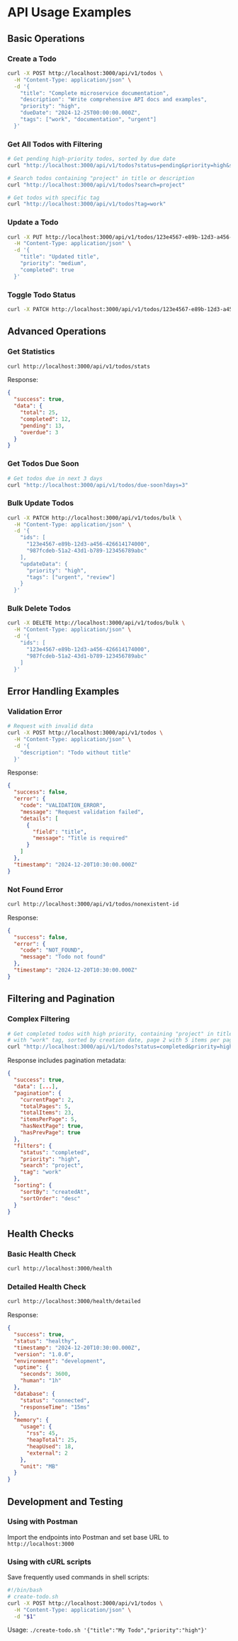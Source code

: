 # API Usage Examples

## Basic Operations

### Create a Todo
```bash
curl -X POST http://localhost:3000/api/v1/todos \
  -H "Content-Type: application/json" \
  -d '{
    "title": "Complete microservice documentation",
    "description": "Write comprehensive API docs and examples",
    "priority": "high",
    "dueDate": "2024-12-25T00:00:00.000Z",
    "tags": ["work", "documentation", "urgent"]
  }'
```

### Get All Todos with Filtering
```bash
# Get pending high-priority todos, sorted by due date
curl "http://localhost:3000/api/v1/todos?status=pending&priority=high&sortBy=dueDate&sortOrder=asc&page=1&limit=5"

# Search todos containing "project" in title or description
curl "http://localhost:3000/api/v1/todos?search=project"

# Get todos with specific tag
curl "http://localhost:3000/api/v1/todos?tag=work"
```

### Update a Todo
```bash
curl -X PUT http://localhost:3000/api/v1/todos/123e4567-e89b-12d3-a456-426614174000 \
  -H "Content-Type: application/json" \
  -d '{
    "title": "Updated title",
    "priority": "medium",
    "completed": true
  }'
```

### Toggle Todo Status
```bash
curl -X PATCH http://localhost:3000/api/v1/todos/123e4567-e89b-12d3-a456-426614174000/toggle
```

## Advanced Operations

### Get Statistics
```bash
curl http://localhost:3000/api/v1/todos/stats
```

Response:
```json
{
  "success": true,
  "data": {
    "total": 25,
    "completed": 12,
    "pending": 13,
    "overdue": 3
  }
}
```

### Get Todos Due Soon
```bash
# Get todos due in next 3 days
curl "http://localhost:3000/api/v1/todos/due-soon?days=3"
```

### Bulk Update Todos
```bash
curl -X PATCH http://localhost:3000/api/v1/todos/bulk \
  -H "Content-Type: application/json" \
  -d '{
    "ids": [
      "123e4567-e89b-12d3-a456-426614174000",
      "987fcdeb-51a2-43d1-b789-123456789abc"
    ],
    "updateData": {
      "priority": "high",
      "tags": ["urgent", "review"]
    }
  }'
```

### Bulk Delete Todos
```bash
curl -X DELETE http://localhost:3000/api/v1/todos/bulk \
  -H "Content-Type: application/json" \
  -d '{
    "ids": [
      "123e4567-e89b-12d3-a456-426614174000",
      "987fcdeb-51a2-43d1-b789-123456789abc"
    ]
  }'
```

## Error Handling Examples

### Validation Error
```bash
# Request with invalid data
curl -X POST http://localhost:3000/api/v1/todos \
  -H "Content-Type: application/json" \
  -d '{
    "description": "Todo without title"
  }'
```

Response:
```json
{
  "success": false,
  "error": {
    "code": "VALIDATION_ERROR",
    "message": "Request validation failed",
    "details": [
      {
        "field": "title",
        "message": "Title is required"
      }
    ]
  },
  "timestamp": "2024-12-20T10:30:00.000Z"
}
```

### Not Found Error
```bash
curl http://localhost:3000/api/v1/todos/nonexistent-id
```

Response:
```json
{
  "success": false,
  "error": {
    "code": "NOT_FOUND",
    "message": "Todo not found"
  },
  "timestamp": "2024-12-20T10:30:00.000Z"
}
```

## Filtering and Pagination

### Complex Filtering
```bash
# Get completed todos with high priority, containing "project" in title,
# with "work" tag, sorted by creation date, page 2 with 5 items per page
curl "http://localhost:3000/api/v1/todos?status=completed&priority=high&search=project&tag=work&sortBy=createdAt&sortOrder=desc&page=2&limit=5"
```

Response includes pagination metadata:
```json
{
  "success": true,
  "data": [...],
  "pagination": {
    "currentPage": 2,
    "totalPages": 5,
    "totalItems": 23,
    "itemsPerPage": 5,
    "hasNextPage": true,
    "hasPrevPage": true
  },
  "filters": {
    "status": "completed",
    "priority": "high",
    "search": "project",
    "tag": "work"
  },
  "sorting": {
    "sortBy": "createdAt",
    "sortOrder": "desc"
  }
}
```

## Health Checks

### Basic Health Check
```bash
curl http://localhost:3000/health
```

### Detailed Health Check
```bash
curl http://localhost:3000/health/detailed
```

Response:
```json
{
  "success": true,
  "status": "healthy",
  "timestamp": "2024-12-20T10:30:00.000Z",
  "version": "1.0.0",
  "environment": "development",
  "uptime": {
    "seconds": 3600,
    "human": "1h"
  },
  "database": {
    "status": "connected",
    "responseTime": "15ms"
  },
  "memory": {
    "usage": {
      "rss": 45,
      "heapTotal": 25,
      "heapUsed": 18,
      "external": 2
    },
    "unit": "MB"
  }
}
```

## Development and Testing

### Using with Postman
Import the endpoints into Postman and set base URL to `http://localhost:3000`

### Using with cURL scripts
Save frequently used commands in shell scripts:

```bash
#!/bin/bash
# create-todo.sh
curl -X POST http://localhost:3000/api/v1/todos \
  -H "Content-Type: application/json" \
  -d "$1"
```

Usage: `./create-todo.sh '{"title":"My Todo","priority":"high"}'`